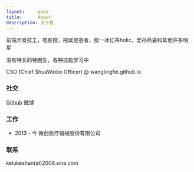 ```yaml
---
layout:     page
title:      About
description: 关于我
---
```


前端开发技工，电影控，拖延症患者，统一冰红茶holic，爱孙燕姿和其他许多明星

没有特长的特困生，各种技能学习中

CSO (Chief ShuaWeibo Officer) @ wanglingfei.github.io

### 社交 ###

[Github](http://www.github.com/wanglingfei) [微博](http://weibo.com/mayloveless)


### 工作 ###

* 2013 - 今 微创医疗器械股份有限公司

### 联系 ###

kelukeshan(at)2008.sina.com

